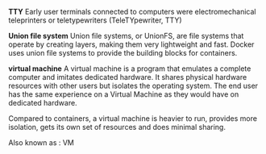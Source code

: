
__TTY__
Early user terminals connected to computers were electromechanical teleprinters or teletypewriters (TeleTYpewriter, TTY)

__Union file system__
Union file systems, or UnionFS, are file systems that operate by creating layers, making them very lightweight and fast. Docker uses union file systems to provide the building blocks for containers.

__virtual machine__
A virtual machine is a program that emulates a complete computer and imitates dedicated hardware. It shares physical hardware resources with other users but isolates the operating system. The end user has the same experience on a Virtual Machine as they would have on dedicated hardware.

Compared to containers, a virtual machine is heavier to run, provides more isolation, gets its own set of resources and does minimal sharing.

Also known as : VM
